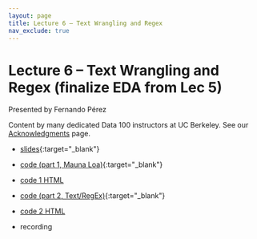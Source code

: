 ```yaml
---
layout: page
title: Lecture 6 – Text Wrangling and Regex
nav_exclude: true
---
```


# Lecture 6 – Text Wrangling and Regex (finalize EDA from Lec 5)

Presented by Fernando Pérez

Content by many dedicated Data 100 instructors at UC Berkeley. See our [Acknowledgments](../../acks) page.

- [slides](https://docs.google.com/presentation/d/17WDBsUgC9mfqlq9lkiAJiEGPaCnq1Jzru1lqYWK2dyk/edit?usp=sharing){:target="_blank"}
- [code (part 1, Mauna Loa)](https://data100.datahub.berkeley.edu/hub/user-redirect/git-pull?repo=https%3A%2F%2Fgithub.com%2FDS-100%2Ffa23-student&urlpath=lab%2Ftree%2Ffa23-student%2Flecture%2Flec06%2Flec05-eda-mauna-loa.ipynb&branch=main){:target="_blank"}

- [code 1 HTML](../../resources/assets/lectures/lec06/lec05-eda-mauna-loa.html)

- [code (part 2, Text/RegEx)](https://data100.datahub.berkeley.edu/hub/user-redirect/git-pull?repo=https%3A%2F%2Fgithub.com%2FDS-100%2Ffa23-student&urlpath=lab%2Ftree%2Ffa23-student%2Flecture%2Flec06%2Flec06.ipynb&branch=main){:target="_blank"}

- [code 2 HTML](../../resources/assets/lectures/lec06/lec06.html)
- recording
